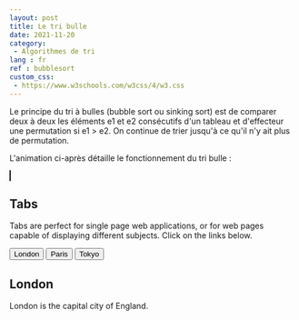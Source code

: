 ```yaml
---
layout: post
title: Le tri bulle
date: 2021-11-20
category: 
 - Algorithmes de tri 
lang : fr
ref : bubblesort
custom_css:
 - https://www.w3schools.com/w3css/4/w3.css
---
```

Le principe du tri à bulles (bubble sort ou sinking sort) est de comparer deux à deux les éléments e1 et e2 consécutifs d'un tableau et d'effecteur une permutation si e1 > e2. On continue de trier jusqu'à ce qu'il n'y ait plus de permutation.

L'animation ci-après détaille le fonctionnement du tri bulle :

<canvas id="ins_cnv" height="300" width="900" style="border:1px solid #000000;width:100%"></canvas>

<div class="w3-container">
  <h2>Tabs</h2>
  <p>Tabs are perfect for single page web applications, or for web pages capable of displaying different subjects. Click on the links below.</p>
</div>

<div class="w3-bar w3-black">
  <button class="w3-bar-item w3-button" onclick="openCity('London')">London</button>
  <button class="w3-bar-item w3-button" onclick="openCity('Paris')">Paris</button>
  <button class="w3-bar-item w3-button" onclick="openCity('Tokyo')">Tokyo</button>
</div>

<div id="London" class="w3-container city">
  <h2>London</h2>
  <p>London is the capital city of England.</p>
</div>

<div id="Paris" class="w3-container city" style="display:none">
  <h2>Paris</h2>
  <p>Paris is the capital of France.</p> 
</div>

<div id="Tokyo" class="w3-container city" style="display:none">
  <h2>Tokyo</h2>
  <p>Tokyo is the capital of Japan.</p>
</div>

<script>
function openCity(cityName) {
  var i;
  var x = document.getElementsByClassName("city");
  for (i = 0; i < x.length; i++) {
    x[i].style.display = "none";  
  }
  document.getElementById(cityName).style.display = "block";  
}
</script>
